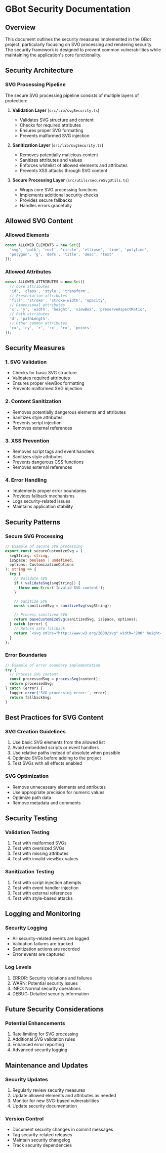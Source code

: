# GBot Security Documentation

## Overview
This document outlines the security measures implemented in the GBot project, particularly focusing on SVG processing and rendering security. The security framework is designed to prevent common vulnerabilities while maintaining the application's core functionality.

## Security Architecture

### SVG Processing Pipeline
The secure SVG processing pipeline consists of multiple layers of protection:

1. **Validation Layer** (`src/lib/svgSecurity.ts`)
   - Validates SVG structure and content
   - Checks for required attributes
   - Ensures proper SVG formatting
   - Prevents malformed SVG injection

2. **Sanitization Layer** (`src/lib/svgSecurity.ts`)
   - Removes potentially malicious content
   - Sanitizes attributes and values
   - Enforces whitelist of allowed elements and attributes
   - Prevents XSS attacks through SVG content

3. **Secure Processing Layer** (`src/utils/secureSvgUtils.ts`)
   - Wraps core SVG processing functions
   - Implements additional security checks
   - Provides secure fallbacks
   - Handles errors gracefully

## Allowed SVG Content

### Allowed Elements
```typescript
const ALLOWED_ELEMENTS = new Set([
  'svg', 'path', 'rect', 'circle', 'ellipse', 'line', 'polyline', 
  'polygon', 'g', 'defs', 'title', 'desc', 'text'
]);
```

### Allowed Attributes
```typescript
const ALLOWED_ATTRIBUTES = new Set([
  // Core attributes
  'id', 'class', 'style', 'transform',
  // Presentation attributes
  'fill', 'stroke', 'stroke-width', 'opacity',
  // Dimensional attributes
  'x', 'y', 'width', 'height', 'viewBox', 'preserveAspectRatio',
  // Path attributes
  'd', 'pathLength',
  // Other common attributes
  'cx', 'cy', 'r', 'rx', 'rx', 'points'
]);
```

## Security Measures

### 1. SVG Validation
- Checks for basic SVG structure
- Validates required attributes
- Ensures proper viewBox formatting
- Prevents malformed SVG injection

### 2. Content Sanitization
- Removes potentially dangerous elements and attributes
- Sanitizes style attributes
- Prevents script injection
- Removes external references

### 3. XSS Prevention
- Removes script tags and event handlers
- Sanitizes style attributes
- Prevents dangerous CSS functions
- Removes external references

### 4. Error Handling
- Implements proper error boundaries
- Provides fallback mechanisms
- Logs security-related issues
- Maintains application stability

## Security Patterns

### Secure SVG Processing
```typescript
// Example of secure SVG processing
export const secureCustomizeSvg = (
  svgString: string,
  isSpace: boolean | undefined,
  options: CustomizationOptions
): string => {
  try {
    // Validate SVG
    if (!validateSvg(svgString)) {
      throw new Error('Invalid SVG content');
    }

    // Sanitize SVG
    const sanitizedSvg = sanitizeSvg(svgString);

    // Process sanitized SVG
    return baseCustomizeSvg(sanitizedSvg, isSpace, options);
  } catch (error) {
    // Return safe fallback
    return `<svg xmlns="http://www.w3.org/2000/svg" width="200" height="200" viewBox="0 0 200 200"></svg>`;
  }
};
```

### Error Boundaries
```typescript
// Example of error boundary implementation
try {
  // Process SVG content
  const processedSvg = processSvg(content);
  return processedSvg;
} catch (error) {
  logger.error('SVG processing error:', error);
  return fallbackSvg;
}
```

## Best Practices for SVG Content

### SVG Creation Guidelines
1. Use basic SVG elements from the allowed list
2. Avoid embedded scripts or event handlers
3. Use relative paths instead of absolute when possible
4. Optimize SVGs before adding to the project
5. Test SVGs with all effects enabled

### SVG Optimization
- Remove unnecessary elements and attributes
- Use appropriate precision for numeric values
- Optimize path data
- Remove metadata and comments

## Security Testing

### Validation Testing
1. Test with malformed SVGs
2. Test with oversized SVGs
3. Test with missing attributes
4. Test with invalid viewBox values

### Sanitization Testing
1. Test with script injection attempts
2. Test with event handler injection
3. Test with external references
4. Test with style-based attacks

## Logging and Monitoring

### Security Logging
- All security-related events are logged
- Validation failures are tracked
- Sanitization actions are recorded
- Error events are captured

### Log Levels
1. ERROR: Security violations and failures
2. WARN: Potential security issues
3. INFO: Normal security operations
4. DEBUG: Detailed security information

## Future Security Considerations

### Potential Enhancements
1. Rate limiting for SVG processing
2. Additional SVG validation rules
3. Enhanced error reporting
4. Advanced security logging

## Maintenance and Updates

### Security Updates
1. Regularly review security measures
2. Update allowed elements and attributes as needed
3. Monitor for new SVG-based vulnerabilities
4. Update security documentation

### Version Control
- Document security changes in commit messages
- Tag security-related releases
- Maintain security changelog
- Track security dependencies 